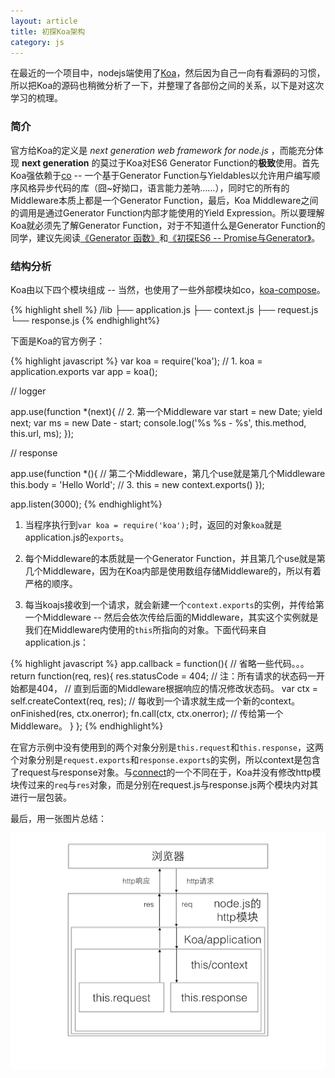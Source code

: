 ```yaml
---
layout: article
title: 初探Koa架构
category: js
---
```


在最近的一个项目中，nodejs端使用了[Koa](http://koajs.com/)，然后因为自己一向有看源码的习惯，所以把Koa的源码也稍微分析了一下，并整理了各部份之间的关系，以下是对这次学习的梳理。

### 简介
官方给Koa的定义是 *next generation web framework for node.js* ，而能充分体现 **next generation** 的莫过于Koa对ES6 Generator Function的**极致**使用。首先Koa强依赖于[co](https://github.com/visionmedia/co) -- 一个基于Generator Function与Yieldables以允许用户编写顺序风格异步代码的库（囧~好拗口，语言能力差呐……），同时它的所有的Middleware本质上都是一个Generator Function，最后，Koa Middleware之间的调用是通过Generator Function内部才能使用的Yield Expression。所以要理解Koa就必须先了解Generator Function，对于不知道什么是Generator Function的同学，建议先阅读[《Generator 函数》](http://es6.ruanyifeng.com/#docs/generator)和[《初探ES6 -- Promise与Generator》](http://benjycui.com/js/2014/08/23/first-glance-at-promise-and-generator-of-es6.html)。

### 结构分析
Koa由以下四个模块组成 -- 当然，也使用了一些外部模块如co，[koa-compose](https://github.com/koajs/compose)。

{% highlight shell %}
/lib
├── application.js
├── context.js
├── request.js
└── response.js
{% endhighlight%}

下面是Koa的官方例子：

{% highlight javascript %}
var koa = require('koa'); // 1. koa = application.exports
var app = koa();

// logger

app.use(function *(next){ // 2. 第一个Middleware
  var start = new Date;
  yield next;
  var ms = new Date - start;
  console.log('%s %s - %s', this.method, this.url, ms);
});

// response

app.use(function *(){ // 第二个Middleware，第几个use就是第几个Middleware
  this.body = 'Hello World'; // 3. this = new context.exports()
});

app.listen(3000);
{% endhighlight%}

1. 当程序执行到`var koa = require('koa');`时，返回的对象`koa`就是application.js的`exports`。

2. 每个Middleware的本质就是一个Generator Function，并且第几个use就是第几个Middleware，因为在Koa内部是使用数组存储Middleware的，所以有着严格的顺序。

3. 每当koajs接收到一个请求，就会新建一个`context.exports`的实例，并传给第一个Middleware -- 然后会依次传给后面的Middleware，其实这个实例就是我们在Middleware内使用的`this`所指向的对象。下面代码来自application.js：

{% highlight javascript %}
app.callback = function(){
  // 省略一些代码。。。
  return function(req, res){
    res.statusCode = 404; // 注：所有请求的状态码一开始都是404，
                          // 直到后面的Middleware根据响应的情况修改状态码。
    var ctx = self.createContext(req, res); // 每收到一个请求就生成一个新的context。
    onFinished(res, ctx.onerror);
    fn.call(ctx, ctx.onerror); // 传给第一个Middleware。
  }
};
{% endhighlight%}

在官方示例中没有使用到的两个对象分别是`this.request`和`this.response`，这两个对象分别是`request.exports`和`response.exports`的实例，所以context是包含了request与response对象。与[connect](https://github.com/senchalabs/connect)的一个不同在于，Koa并没有修改http模块传过来的`req`与`res`对象，而是分别在request.js与response.js两个模块内对其进行一层包装。

最后，用一张图片总结：

![Koajs处理并响应浏览器请求](/upload/images/how-the-koa-process-request.png)
